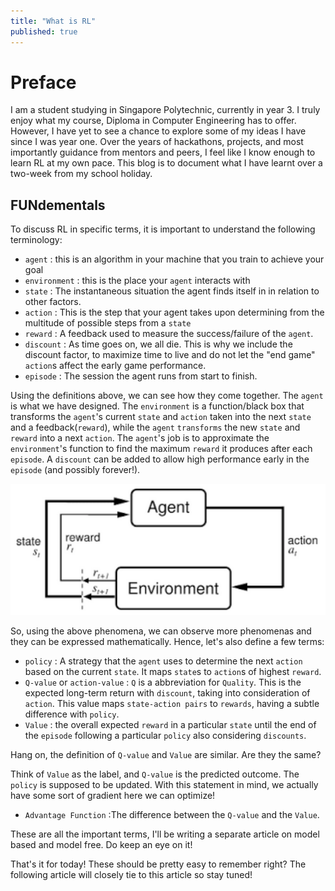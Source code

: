 ```yaml
---
title: "What is RL"
published: true
---
```


# Preface
I am a student studying in Singapore Polytechnic, currently in year 3. I truly enjoy what my course, Diploma in Computer Engineering has to offer. However, I have yet to see a chance to explore some of my ideas I have since I was year one. Over the years of hackathons, projects, and most importantly guidance from mentors and peers, I feel like I know enough to learn RL at my own pace. This blog is to document what I have learnt over a two-week from my school holiday.

## FUNdementals
To discuss RL in specific terms, it is important to understand the following terminology:
- ```agent``` : this is an algorithm in your machine that you train to achieve your goal
- ```environment``` : this is the place your `agent` interacts with
- ```state``` :  The instantaneous situation the agent finds itself in in relation to other factors.
- ```action``` : This is the step that your agent takes upon determining from the multitude of possible steps from a `state`
- ```reward``` : A feedback used to measure the success/failure of the `agent`.
- ```discount``` : As time goes on, we all die. This is why we include the discount factor, to maximize time to live and do not let the "end game" `action`s affect the early game performance.
- ```episode``` : The session the agent runs from start to finish. 

Using the definitions above, we can see how they come together. The `agent` is what we have designed. The `environment` is a function/black box that transforms the `agent`'s current `state` and `action` taken into the next `state` and a feedback(`reward`), while the `agent` `transforms` the new `state` and `reward` into a next `action`. The `agent`'s job is to approximate the `environment`'s function to find the maximum `reward` it produces after each `episode`. A `discount` can be added to allow high performance early in the `episode` (and possibly forever!).

<img src="../images/RL-flow.png">

So, using the above phenomena, we can observe more phenomenas and they can be expressed mathematically. Hence, let's also define a few terms:

- ```policy``` : A strategy that the `agent` uses to determine the next `action` based on the current `state`. It maps `state`s to `action`s of highest `reward`.
- ```Q-value``` or ```action-value``` : `Q` is a abbreviation for `Quality`. This is the expected long-term return with `discount`, taking into consideration of `action`. This value maps `state-action pairs` to `rewards`, having a subtle difference with `policy`.
- ```Value``` : the overall expected `reward` in a particular `state` until the end of the `episode` following a particular `policy` also considering `discounts`. 

Hang on, the definition of `Q-value` and `Value` are similar. Are they the same?

Think of `Value` as the label, and `Q-value` is the predicted outcome. The `policy` is supposed to be updated. With this statement in mind, we actually have some sort of gradient here we can optimize! 

- ```Advantage Function``` :The difference between the `Q-value` and the `Value`.

These are all the important terms, I'll be writing a separate article on model based and model free. Do keep an eye on it!

That's it for today! These should be pretty easy to remember right? The following article will closely tie to this article so stay tuned!